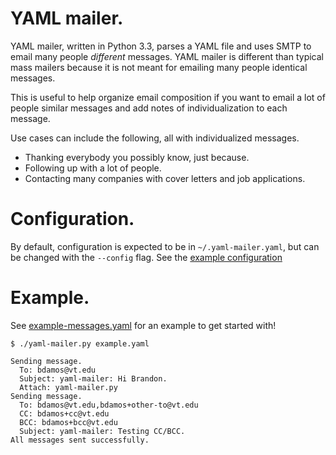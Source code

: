 # YAML mailer.

YAML mailer, written in Python 3.3, parses a YAML file and
uses SMTP to email many people _different_ messages.
YAML mailer is different than typical mass mailers because it is
not meant for emailing many people identical messages.

This is useful to help organize email composition if you want
to email a lot of people similar messages and add
notes of individualization to each message.

Use cases can include the following, all with individualized messages.
+ Thanking everybody you possibly know, just because.
+ Following up with a lot of people.
+ Contacting many companies with cover letters and job applications.

# Configuration.
By default, configuration is expected to be in `~/.yaml-mailer.yaml`,
but can be changed with the `--config` flag.
See the [example configuration][example-conf]

# Example.
See [example-messages.yaml][example-messages] for an example to
get started with!

```
$ ./yaml-mailer.py example.yaml

Sending message.
  To: bdamos@vt.edu
  Subject: yaml-mailer: Hi Brandon.
  Attach: yaml-mailer.py
Sending message.
  To: bdamos@vt.edu,bdamos+other-to@vt.edu
  CC: bdamos+cc@vt.edu
  BCC: bdamos+bcc@vt.edu
  Subject: yaml-mailer: Testing CC/BCC.
All messages sent successfully.
```

[example-messages]: https://github.com/bamos/yaml-mailer/blob/master/example-messages.yaml
[example-conf]: https://github.com/bamos/yaml-mailer/blob/master/example-conf.yaml
